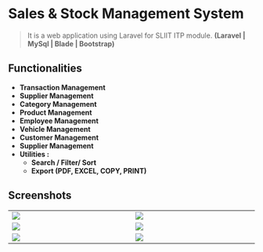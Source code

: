 # Sales & Stock Management System

> It is a web application using Laravel for SLIIT ITP module.
> <b>(Laravel | MySql | Blade | Bootstrap)

## Functionalities

<div>
<ul>
<li>Transaction Management</li>
<li>Supplier Management</li>
<li>Category Management</li>
<li>Product Management</li>
<li>Employee Management</li>
<li>Vehicle Management</li>
<li>Customer Management</li>
<li>Supplier Management</li>
<li>
    Utilities :
    <ul>
    <li>Search / Filter/ Sort</li>
    <li>Export (PDF, EXCEL, COPY, PRINT) </li>
    </ul>  
</li>
</ul>
</div>

## Screenshots

<table style="border: none; padding: 0">
  <tr>
    <td valign="middle" width="1000px"><img src="https://res.cloudinary.com/mahadi/image/upload/v1610293284/Picture1_z2vj8z.png"></td>
    <td valign="middle" width="1000px"><img src="https://res.cloudinary.com/mahadi/image/upload/v1610293285/Picture2_n6jejw.png"></td>
  </tr>
  <tr>
     <td valign="middle" width="1000px"><img src="https://res.cloudinary.com/mahadi/image/upload/v1610293284/Picture5_orna8i.png"></td>
    <td valign="middle" width="1000px"><img src="https://res.cloudinary.com/mahadi/image/upload/v1610293282/Picture4_dlgyrt.png"></td>
  </tr>
  <tr>
    <td valign="middle" width="1000px"><img src="https://res.cloudinary.com/mahadi/image/upload/v1610293283/Picture3_qom1wi.png"></td>
    <td valign="middle" width="1000px"><img src="https://res.cloudinary.com/mahadi/image/upload/v1610293283/Picture6_jeupzl.png"></td>
  </tr>
</table>
